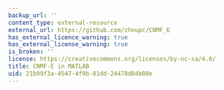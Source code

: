 ```yaml
---
backup_url: ''
content_type: external-resource
external_url: https://github.com/zhoupc/CNMF_E
has_external_licence_warning: true
has_external_license_warning: true
is_broken: ''
license: https://creativecommons.org/licenses/by-nc-sa/4.0/
title: CNMF-E in MATLAB
uid: 21b99f3a-4547-4f9b-81dd-24478d04b08e
---
```

